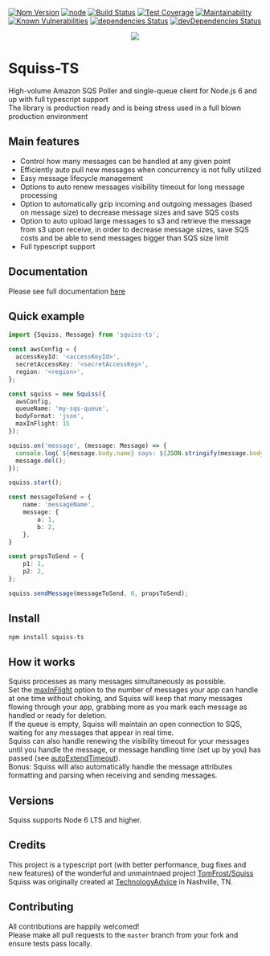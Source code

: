 [![Npm Version](https://img.shields.io/npm/v/squiss-ts.svg?style=popout)](https://www.npmjs.com/package/squiss-ts)
[![node](https://img.shields.io/node/v-lts/squiss-ts)](https://travis-ci.com/PruvoNet/squiss-ts)
[![Build Status](https://github.com/PruvoNet/squiss-ts/actions/workflows/ci.yml/badge.svg?branch=master)](https://travis-ci.com/PruvoNet/squiss-ts)
[![Test Coverage](https://api.codeclimate.com/v1/badges/177b18abdb55fdf90cf8/test_coverage)](https://codeclimate.com/github/PruvoNet/squiss-ts/test_coverage)
[![Maintainability](https://api.codeclimate.com/v1/badges/177b18abdb55fdf90cf8/maintainability)](https://codeclimate.com/github/PruvoNet/squiss-ts/maintainability)
[![Known Vulnerabilities](https://snyk.io/test/github/PruvoNet/squiss-ts/badge.svg?targetFile=package.json)](https://snyk.io/test/github/PruvoNet/squiss-ts?targetFile=package.json)
[![dependencies Status](https://david-dm.org/PruvoNet/squiss-ts/status.svg)](https://david-dm.org/PruvoNet/squiss-ts)
[![devDependencies Status](https://david-dm.org/PruvoNet/squiss-ts/dev-status.svg)](https://david-dm.org/PruvoNet/squiss-ts?type=dev)

<p align="center">
  <a href="https://squiss-ts.pruvo.com"><img src="https://github.com/PruvoNet/squiss-ts/blob/docs/source/images/logo.png?raw=true" /></a>
</p>

# Squiss-TS 
High-volume Amazon SQS Poller and single-queue client for Node.js 6 and up with full typescript support  
The library is production ready and is being stress used in a full blown production environment

## Main features
- Control how many messages can be handled at any given point
- Efficiently auto pull new messages when concurrency is not fully utilized
- Easy message lifecycle management
- Options to auto renew messages visibility timeout for long message processing
- Option to automatically gzip incoming and outgoing messages (based on message size) to decrease message sizes and save SQS costs
- Option to auto upload large messages to s3 and retrieve the message from s3 upon receive, in order to decrease message sizes, save SQS costs and be able to send messages bigger than SQS size limit
- Full typescript support

## Documentation

Please see full documentation <a href="https://squiss-ts.pruvo.com">here</a>

## Quick example
```typescript
import {Squiss, Message} from 'squiss-ts';

const awsConfig = {
  accessKeyId: '<accessKeyId>',
  secretAccessKey: '<secretAccessKey>',
  region: '<region>',
};

const squiss = new Squiss({
  awsConfig,
  queueName: 'my-sqs-queue',
  bodyFormat: 'json',
  maxInFlight: 15
});

squiss.on('message', (message: Message) => {
  console.log(`${message.body.name} says: ${JSON.stringify(message.body.message)} and has attripute p1 with value ${message.attributes.p1}`);
  message.del();
});

squiss.start();

const messageToSend = {
    name: 'messageName',
    message: {
        a: 1,
        b: 2,
    },
}

const propsToSend = {
    p1: 1,
    p2: 2,
};

squiss.sendMessage(messageToSend, 0, propsToSend);
```

## Install
```bash
npm install squiss-ts
```

## How it works
Squiss processes as many messages simultaneously as possible.  
Set the [maxInFlight](https://squiss-ts.pruvo.com/#squiss-class-constructor-options-polling-options-maxinflight) option to the number of messages your app can handle at one time without choking, and Squiss will keep
that many messages flowing through your app, grabbing more as you mark each message as handled or ready for deletion.  
If the queue is empty, Squiss will maintain an open connection to SQS, waiting for any messages that appear in real time.  
Squiss can also handle renewing the visibility timeout for your messages until you handle the message, or message handling time 
(set up by you) has passed (see [autoExtendTimeout](https://squiss-ts.pruvo.com/#squiss-class-constructor-options-auto-extend-options-autoextendtimeout)).  
Bonus: Squiss will also automatically handle the message attributes formatting and parsing when receiving and sending messages. 

## Versions
Squiss supports Node 6 LTS and higher.

## Credits
This project is a typescript port (with better performance, bug fixes and new features) of the wonderful and unmaintnaed project [TomFrost/Squiss](https://www.github.com/TomFrost/Squiss)  
Squiss was originally created at [TechnologyAdvice](http://www.technologyadvice.com) in Nashville, TN.

## Contributing

All contributions are happily welcomed!  
Please make all pull requests to the `master` branch from your fork and ensure tests pass locally.
